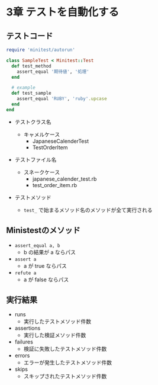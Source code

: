 # 3章 テストを自動化する

## テストコード
```ruby
require 'minitest/autorun'

class SampleTest < Minitest::Test
  def test_method
    assert_equal '期待値', '処理'
  end

  # example
  def test_sample
    assert_equal 'RUBY', 'ruby'.upcase
  end
end
```

- テストクラス名
  - キャメルケース
    - JapaneseCalenderTest
    - TestOrderItem

- テストファイル名
  - スネークケース
    - japanese_calender_test.rb
    - test_order_item.rb

- テストメソッド
  - `test_` で始まるメソッド名のメソッドが全て実行される


## Ministestのメソッド
- `assert_equal a, b`
  - b の結果が a ならパス
- `assert a`
  - a が true ならパス
- `refute a`
  - a が false ならパス


## 実行結果
- runs
  - 実行したテストメソッド件数
- assertions
  - 実行した検証メソッド件数
- failures
  - 検証に失敗したテストメソッド件数
- errors
  - エラーが発生したテストメソッド件数
- skips
  - スキップされたテストメソッド件数

